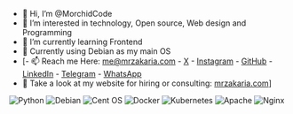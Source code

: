- 👋 Hi, I’m @MorchidCode
- 👀 I’m interested in technology, Open source, Web design and Programming
- 🌱 I’m currently learning Frontend
- 🫡 Currently using Debian as my main OS
- [- 📫 Reach me Here: me@mrzakaria.com  -  [X](https://twitter.com/MorchidCode)  -  [Instagram](https://instagram.com/mrzakaria/)  -  [GitHub](https://github.com/MorchidCode)  -  [LinkedIn](https://linkedin.com/in/mrzakaria/)  -  [Telegram](https://t.me/mrzakaria/)  -  [WhatsApp](https://wa.me/+212631781925/)
- 🤩 Take a look at my website for hiring or consulting: [mrzakaria.com](https://mrzakaria.com/)]

![Python](https://img.shields.io/badge/python-3670A0?style=for-the-badge&logo=python&logoColor=ffdd54) ![Debian](https://img.shields.io/badge/Debian-D70A53?style=for-the-badge&logo=debian&logoColor=white)  ![Cent OS](https://img.shields.io/badge/cent%20os-002260?style=for-the-badge&logo=centos&logoColor=F0F0F0)  ![Docker](https://img.shields.io/badge/docker-%230db7ed.svg?style=for-the-badge&logo=docker&logoColor=white)  ![Kubernetes](https://img.shields.io/badge/kubernetes-%23326ce5.svg?style=for-the-badge&logo=kubernetes&logoColor=white) ![Apache](https://img.shields.io/badge/apache-%23D42029.svg?style=for-the-badge&logo=apache&logoColor=white)  ![Nginx](https://img.shields.io/badge/nginx-%23009639.svg?style=for-the-badge&logo=nginx&logoColor=white) 
